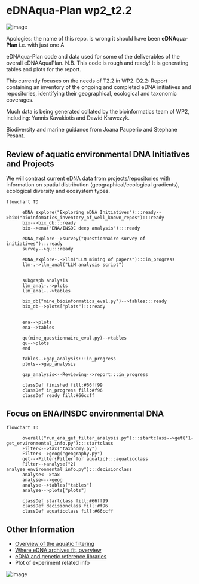 # eDNAqua-Plan wp2_t2.2

![image](images/eDNAqua-Plan_Logo_1.0.png)

Apologies: the name of this repo. is wrong it should have been **eDNAqua-Plan** i.e. with just one A

eDNAqua-Plan code and data used for some of the deliverables of the overall eDNAAquaPlan.
N.B. This code is  rough and ready! It is generating tables and plots for the report.

This currently focuses on the needs of T2.2 in WP2. D2.2: Report containing an inventory of the ongoing and completed eDNA initiatives and repositories, identifying their geographical, ecological and taxonomic coverages.

Much data is being generated collated by the bioinformatics team of WP2, including:
Yannis Kavakiotis and Dawid Krawczyk.

 Biodiversity and marine guidance from Joana Pauperio and Stephane Pesant.

## Review of aquatic environmental DNA Initiatives and Projects
We will contrast current eDNA data from projects/repositories with information on spatial distribution (geographical/ecological gradients), ecological diversity and ecosystem types.
```mermaid
flowchart TD

      eDNA_explore("Exploring eDNA Initiatives"):::ready-->bix("bioinfomatics_inventory_of_well_known_repos"):::ready
      bix-->bix_db:::ready
      bix-->ena("ENA/INSDC deep analysis"):::ready
            
      eDNA_explore-->survey("Questionnaire survey of initiatives"):::ready
      survey-->qu:::ready
      
      eDNA_explore-.->llm("LLM mining of papers"):::in_progress
      llm-.->llm_anal("LLM analysis script")
      
      
      subgraph analysis
      llm_anal-.->plots
      llm_anal-.->tables
      
      bix_db("mine_bioinformatics_eval.py")-->tables:::ready
      bix_db-->plots["plots"]:::ready
      

      ena-->plots
      ena-->tables
      
      qu(mine_questionnaire_eval.py)-->tables
      qu-->plots
      end
      
      tables-->gap_analysis:::in_progress
      plots-->gap_analysis
      
      gap_analysis<--Reviewing-->report:::in_progress
      
      classDef finished fill:#66ff99
      classDef in_progress fill:#f96
      classDef ready fill:#66ccff
```

## Focus on ENA/INSDC environmental DNA
```mermaid
flowchart TD

      overall("run_ena_get_filter_analysis.py"):::startclass-->get('1- get_environmental_info.py'):::startclass
      Filter<-->tax("taxonomy.py")
      Filter<-->geog("geography.py")
      get-->Filter{Filter for aquatic}:::aquaticclass
      Filter-->analyse("2) analyse_environmental_info.py"):::decisionclass
      analyse<-->tax
      analyse<-->geog
      analyse-->tables["tables"]
      analyse-->plots["plots"]

      classDef startclass fill:#66ff99
      classDef decisionclass fill:#f96
      classDef aquaticclass fill:#66ccff

```

## Other Information
- [Overview of the aquatic filtering](docs/details/aquatic_filtering.md)
- [Where eDNA archives fit, overview](docs/details/where_eDNA_archives_fit.md)
- [eDNA and genetic reference libraries](docs/details/interoperability.md)
- Plot of experiment related info

![image](images/experimental_analysis_strategy_tax.png)
